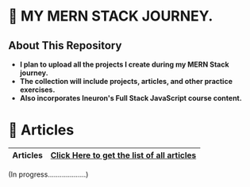 # 🦚 MY MERN STACK JOURNEY.

## About This Repository
- **I plan to upload all the projects I create during my MERN Stack journey.**
- **The collection will include projects, articles, and other practice exercises.**
- **Also incorporates Ineuron's Full Stack JavaScript course content.**

# 📝 Articles
| **Articles** 	| [Click Here to get the list of all articles](.AllArticles/Articles.md) 	|
|----------	|--------------------------------------------------------------------------	|


(In progress...................)
